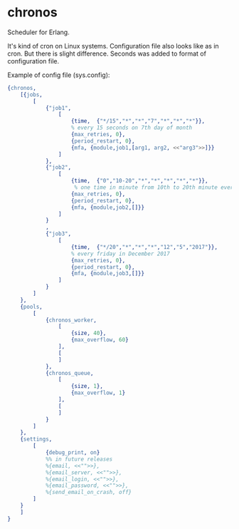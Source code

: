 # chronos
Scheduler for Erlang.

It's kind of cron on Linux systems. Configuration file also looks like as in cron.
But there is slight difference. Seconds was added to format of configuration file.

Example of config file (sys.config):

```erlang
{chronos,
	[{jobs, 
		[
		 	{"job1",
				[
					{time,	{"*/15","*","*","7","*","*","*"}}, 
					% every 15 seconds on 7th day of month
					{max_retries, 0},
					{period_restart, 0},
					{mfa, {module,job1,[arg1, arg2, <<"arg3">>]}}
				]
			},
			{"job2",
				[
					{time,	{"0","10-20","*","*","*","*","*"}},
					 % one time in minute from 10th to 20th minute every hour
					{max_retries, 0},
					{period_restart, 0},
					{mfa, {module,job2,[]}}
				]
			}
			,
			{"job3",
				[
					{time,	{"*/20","*","*","*","12","5","2017"}},
					% every friday in December 2017
					{max_retries, 0},
					{period_restart, 0},
					{mfa, {module,job3,[]}}
				]
			}
		]
	},
	{pools,
		[
           	{chronos_worker, 
			 	[
        	        {size, 40},
    	            {max_overflow, 60}
	            ], 
				[
            	]
			},
			{chronos_queue, 
			 	[
        	        {size, 1},
    	            {max_overflow, 1}
	            ], 
				[
				]
			}
		]
	},
	{settings,
		[
			{debug_print, on}
			%% in future releases
			%{email, <<"">>},
			%{email_server, <<"">>},
			%{email_login, <<"">>},
			%{email_password, <<"">>},
			%{send_email_on_crash, off}
		]
	}
	]
}
```
